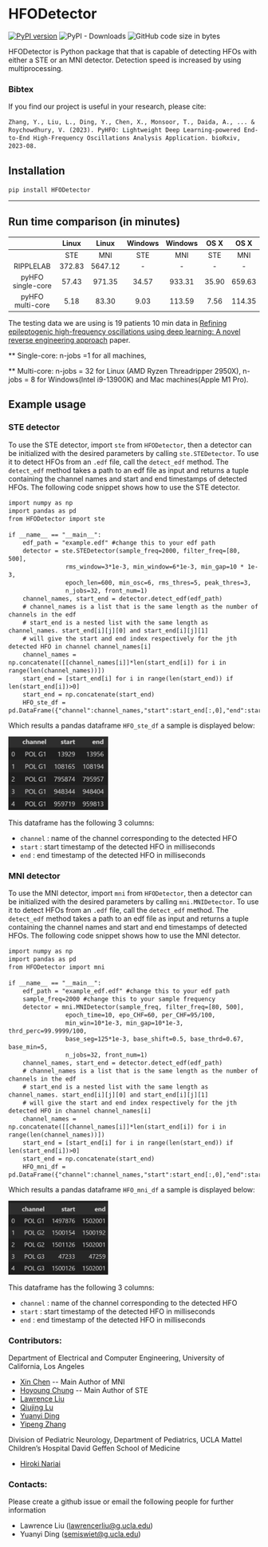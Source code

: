 
# HFODetector
[![PyPI version](https://badge.fury.io/py/hfodetector.svg)](https://badge.fury.io/py/hfodetector)   ![PyPI - Downloads](https://img.shields.io/pypi/dm/HFODetector)  ![GitHub code size in bytes](https://img.shields.io/github/languages/code-size/roychowdhuryresearch/HFO_Detector)



HFODetector is Python package that that is capable of detecting HFOs with either a STE or an MNI detector. Detection speed is increased by using multiprocessing.

### Bibtex 
If you find our project is useful in your research, please cite:
```
Zhang, Y., Liu, L., Ding, Y., Chen, X., Monsoor, T., Daida, A., ... & Roychowdhury, V. (2023). PyHFO: Lightweight Deep Learning-powered End-to-End High-Frequency Oscillations Analysis Application. bioRxiv, 2023-08.
```


## Installation
```
pip install HFODetector
```

------- 
## Run time comparison (in minutes)

|  | Linux  | Linux | Windows | Windows | OS X | OS X |
|:---:|:---:|:---:|:---:|:---:|:---:|:---:|
|  | STE | MNI | STE | MNI | STE | MNI |
| RIPPLELAB | 372.83 | 5647.12 | - | - | - | - |
| pyHFO single-core | 57.43 | 971.35 | 34.57 | 933.31 | 35.90 | 659.63 |
| pyHFO multi-core  | 5.18 | 83.30 | 9.03 | 113.59 | 7.56 | 114.35 |

The testing data we are using is 19 patients 10 min data in [Refining epileptogenic high-frequency oscillations using deep learning: A novel reverse engineering approach](https://academic.oup.com/braincomms/article/4/1/fcab267/6420212) paper. 

** Single-core: n-jobs =1 for all machines,

** Multi-core: n-jobs = 32 for Linux (AMD Ryzen Threadripper 2950X), n-jobs = 8 for Windows(Intel i9-13900K) and Mac machines(Apple M1 Pro).

## Example usage 
### STE detector
To use the STE detector, import `ste` from `HFODetector`, then a detector can be initialized with the desired parameters by calling `ste.STEDetector`. To use it to detect HFOs from an `.edf` file, call the `detect_edf` method. The `detect_edf` method takes a path to an edf file as input and returns a tuple containing the channel names and start and end timestamps of detected HFOs. The following code snippet shows how to use the STE detector.
```
import numpy as np
import pandas as pd
from HFODetector import ste

if __name__ == "__main__":
    edf_path = "example.edf" #change this to your edf path
    detector = ste.STEDetector(sample_freq=2000, filter_freq=[80, 500], 
                rms_window=3*1e-3, min_window=6*1e-3, min_gap=10 * 1e-3, 
                epoch_len=600, min_osc=6, rms_thres=5, peak_thres=3,
                n_jobs=32, front_num=1)
    channel_names, start_end = detector.detect_edf(edf_path)
    # channel_names is a list that is the same length as the number of channels in the edf
    # start_end is a nested list with the same length as channel_names. start_end[i][j][0] and start_end[i][j][1] 
    # will give the start and end index respectively for the jth detected HFO in channel channel_names[i]
    channel_names = np.concatenate([[channel_names[i]]*len(start_end[i]) for i in range(len(channel_names))])
    start_end = [start_end[i] for i in range(len(start_end)) if len(start_end[i])>0]
    start_end = np.concatenate(start_end)
    HFO_ste_df = pd.DataFrame({"channel":channel_names,"start":start_end[:,0],"end":start_end[:,1]})
```
Which results a pandas dataframe `HFO_ste_df` a sample is displayed below:

<img src="https://github.com/roychowdhuryresearch/HFO_Detector/blob/main/img/readme/HFO_ste_df_sample.png" width="200">

This dataframe has the following 3 columns:
- `channel` : name of the channel corresponding to the detected HFO
- `start` : start timestamp of the detected HFO in milliseconds
- `end` : end timestamp of the detected HFO in milliseconds


### MNI detector
To use the MNI detector, import `mni` from `HFODetector`, then a detector can be initialized with the desired parameters by calling `mni.MNIDetector`. To use it to detect HFOs from an `.edf` file, call the `detect_edf` method. The `detect_edf` method takes a path to an edf file as input and returns a tuple containing the channel names and start and end timestamps of detected HFOs. The following code snippet shows how to use the MNI detector.
```
import numpy as np
import pandas as pd
from HFODetector import mni

if __name__ == "__main__":
    edf_path = "example_edf.edf" #change this to your edf path
    sample_freq=2000 #change this to your sample frequency
    detector = mni.MNIDetector(sample_freq, filter_freq=[80, 500], 
                epoch_time=10, epo_CHF=60, per_CHF=95/100, 
                min_win=10*1e-3, min_gap=10*1e-3, thrd_perc=99.9999/100, 
                base_seg=125*1e-3, base_shift=0.5, base_thrd=0.67, base_min=5,
                n_jobs=32, front_num=1)
    channel_names, start_end = detector.detect_edf(edf_path)
    # channel_names is a list that is the same length as the number of channels in the edf
    # start_end is a nested list with the same length as channel_names. start_end[i][j][0] and start_end[i][j][1] 
    # will give the start and end index respectively for the jth detected HFO in channel channel_names[i]
    channel_names = np.concatenate([[channel_names[i]]*len(start_end[i]) for i in range(len(channel_names))])
    start_end = [start_end[i] for i in range(len(start_end)) if len(start_end[i])>0]
    start_end = np.concatenate(start_end)
    HFO_mni_df = pd.DataFrame({"channel":channel_names,"start":start_end[:,0],"end":start_end[:,1]})
```
Which results a pandas dataframe `HFO_mni_df` a sample is displayed below:

<img src="https://github.com/roychowdhuryresearch/HFO_Detector/blob/main/img/readme/HFO_mni_df_sample.png" width="200">


This dataframe has the following 3 columns:
- `channel` : name of the channel corresponding to the detected HFO
- `start` : start timestamp of the detected HFO in milliseconds
- `end` : end timestamp of the detected HFO in milliseconds

### Contributors:
Department of Electrical and Computer Engineering, University of California, Los Angeles
- [Xin Chen](https://www.linkedin.com/in/xin-chen-980521/) -- Main Author of MNI
- [Hoyoung Chung](https://www.linkedin.com/in/tc01/) -- Main Author of STE
- [Lawrence Liu](https://www.linkedin.com/in/lawrence-liu-0a01391a7/)
- [Qiujing Lu](https://www.linkedin.com/in/qiujing-lu-309042126/)
- [Yuanyi Ding](https://www.linkedin.com/in/yuanyi-ding-4a981a132/)
- [Yipeng Zhang](https://zyp5511.github.io/)

Division of Pediatric Neurology, Department of Pediatrics, UCLA Mattel Children’s Hospital David Geffen School of Medicine
- [Hiroki Nariai](https://www.uclahealth.org/providers/hiroki-nariai)


### Contacts:
Please create a github issue or email the following people for further information 
- Lawrence Liu (lawrencerliu@g.ucla.edu) 
- Yuanyi Ding (semiswiet@g.ucla.edu)
